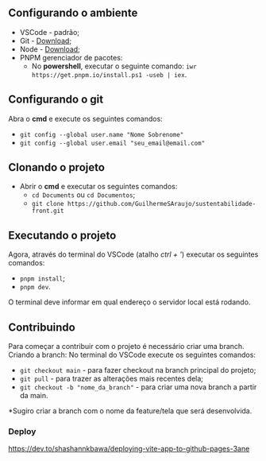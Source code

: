 ## Configurando o ambiente
- VSCode - padrão;
- Git - [Download](https://github.com/git-for-windows/git/releases/download/v2.42.0.windows.1/Git-2.42.0-64-bit.exe);
- Node - [Download](https://nodejs.org/dist/v18.17.1/node-v18.17.1-x64.msi);
- PNPM gerenciador de pacotes:
	- No **powershell**, executar o seguinte comando: `iwr https://get.pnpm.io/install.ps1 -useb | iex`.

## Configurando o git
Abra o **cmd** e execute os seguintes comandos:
- `git config --global user.name "Nome Sobrenome"`
- `git config --global user.email "seu_email@email.com"`


## Clonando o projeto
- Abrir o **cmd** e executar os seguintes comandos:
	- `cd Documents` ou `cd Documentos`;
	- `git clone https://github.com/GuilhermeSAraujo/sustentabilidade-front.git`

## Executando o projeto

Agora, através do terminal do VSCode (atalho *ctrl + '*) executar os seguintes comandos:
- `pnpm install`;
- `pnpm dev`.

O terminal deve informar em qual endereço o servidor local está rodando.

## Contribuindo
Para começar a contribuir com o projeto é necessário criar uma branch.
Criando a branch:
No terminal do VSCode execute os seguintes comandos:
- `git checkout main` - para fazer checkout na branch principal do projeto;
- `git pull` - para trazer as alterações mais recentes dela;
- `git checkout -b "nome_da_branch"` - para criar uma nova branch a partir da main.

*Sugiro criar a branch com o nome da feature/tela que será desenvolvida.

### Deploy
https://dev.to/shashannkbawa/deploying-vite-app-to-github-pages-3ane
